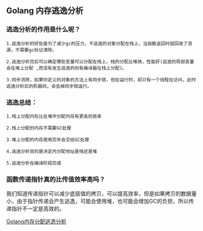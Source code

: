 ## Golang 内存逃逸分析

### 逃逸分析的作用是什么呢？

    1.逃逸分析的好处是为了减少gc的压力，不逃逸的对象分配在栈上，当函数返回时就回收了资源，不需要gc标记清除。

    2.逃逸分析完后可以确定哪些变量可以分配在栈上，栈的分配比堆快，性能好(逃逸的局部变量会在堆上分配 ,而没有发生逃逸的则有编译器在栈上分配)。

    3.同步消除，如果你定义的对象的方法上有同步锁，但在运行时，却只有一个线程在访问，此时逃逸分析后的机器码，会去掉同步锁运行。

### 逃逸总结：

    1.栈上分配内存比在堆中分配内存有更高的效率
    
    2.栈上分配的内存不需要GC处理
    
    3.堆上分配的内存使用完毕会交给GC处理
    
    4.逃逸分析目的是决定内分配地址是栈还是堆
    
    5.逃逸分析在编译阶段完成

### 函数传递指针真的比传值效率高吗？

   我们知道传递指针可以减少底层值的拷贝，可以提高效率，但是如果拷贝的数据量小，由于指针传递会产生逃逸，可能会使用堆，也可能会增加GC的负担，所以传递指针不一定是高效的。

[Golang内存分配逃逸分析](https://driverzhang.github.io/post/golang%E5%86%85%E5%AD%98%E5%88%86%E9%85%8D%E9%80%83%E9%80%B8%E5%88%86%E6%9E%90/)